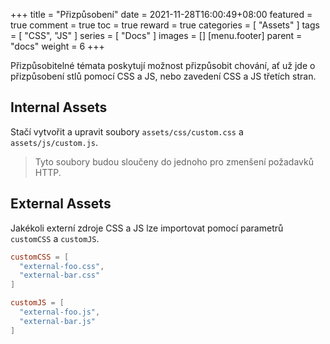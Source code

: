 +++
title = "Přizpůsobení"
date = 2021-11-28T16:00:49+08:00
featured = true
comment = true
toc = true
reward = true
categories = [
  "Assets"
]
tags = [
  "CSS",
  "JS"
]
series = [
  "Docs"
]
images = []
[menu.footer]
  parent = "docs"
  weight = 6
+++

Přizpůsobitelné témata poskytují možnost přizpůsobit chování, ať už jde o přizpůsobení stlů pomocí CSS a JS, nebo zavedení CSS a JS třetích stran.

<!--more-->

## Internal Assets

Stačí vytvořit a upravit soubory `assets/css/custom.css` a `assets/js/custom.js`.

> Tyto soubory budou sloučeny do jednoho pro zmenšení požadavků HTTP.

## External Assets

Jakékoli externí zdroje CSS a JS lze importovat pomocí parametrů `customCSS` a `customJS`.


```toml
customCSS = [
  "external-foo.css",
  "external-bar.css"
]

customJS = [
  "external-foo.js",
  "external-bar.js"
]
```
